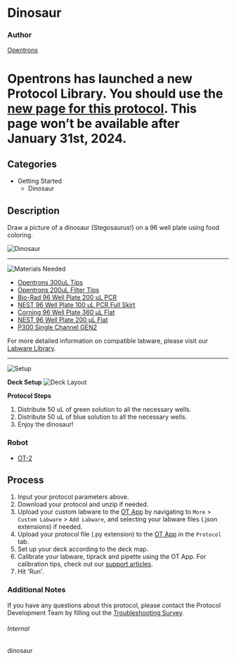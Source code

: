 # Dinosaur

### Author
[Opentrons](https://opentrons.com/)

# Opentrons has launched a new Protocol Library. You should use the [new page for this protocol](https://library.opentrons.com/p/dinosaur). This page won’t be available after January 31st, 2024.

## Categories
* Getting Started
	* Dinosaur

## Description
Draw a picture of a dinosaur (Stegosaurus!) on a 96 well plate using food coloring.

![Dinosaur](https://opentrons-protocol-library-website.s3.amazonaws.com/custom-README-images/dinosaur/dinosaur_result.png)

---
![Materials Needed](https://s3.amazonaws.com/opentrons-protocol-library-website/custom-README-images/001-General+Headings/materials.png)

* [Opentrons 300uL Tips](https://shop.opentrons.com/collections/opentrons-tips/products/opentrons-200ul-filter-tips)
* [Opentrons 200uL Filter Tips](https://shop.opentrons.com/collections/opentrons-tips/products/opentrons-200ul-filter-tips)
* [Bio-Rad 96 Well Plate 200 uL PCR](https://labware.opentrons.com/biorad_96_wellplate_200ul_pcr/)
* [NEST 96 Well Plate 100 uL PCR Full Skirt](https://labware.opentrons.com/nest_96_wellplate_100ul_pcr_full_skirt/)
* [Corning 96 Well Plate 360 µL Flat](https://labware.opentrons.com/corning_96_wellplate_360ul_flat/)
* [NEST 96 Well Plate 200 µL Flat](https://labware.opentrons.com/nest_96_wellplate_200ul_flat/)
* [P300 Single Channel GEN2](https://shop.opentrons.com/collections/ot-2-robot/products/single-channel-electronic-pipette?variant=5984549109789)

For more detailed information on compatible labware, please visit our [Labware Library](https://labware.opentrons.com/).

---
![Setup](https://s3.amazonaws.com/opentrons-protocol-library-website/custom-README-images/001-General+Headings/Setup.png)

**Deck Setup**
![Deck Layout](https://opentrons-protocol-library-website.s3.amazonaws.com/custom-README-images/dinosaur/dinosaur_deck_layout.png)


**Protocol Steps**

1. Distribute 50 uL of green solution to all the necessary wells.
2. Distribute 50 uL of blue solution to all the necessary wells.
3. Enjoy the dinosaur!

### Robot
* [OT-2](https://opentrons.com/ot-2)

## Process

1. Input your protocol parameters above.
2. Download your protocol and unzip if needed.
3. Upload your custom labware to the [OT App](https://opentrons.com/ot-app) by navigating to `More` > `Custom Labware` > `Add Labware`, and selecting your labware files (.json extensions) if needed.
4. Upload your protocol file (.py extension) to the [OT App](https://opentrons.com/ot-app) in the `Protocol` tab.
5. Set up your deck according to the deck map.
6. Calibrate your labware, tiprack and pipette using the OT App. For calibration tips, check out our [support articles](https://support.opentrons.com/en/collections/1559720-guide-for-getting-started-with-the-ot-2).
7. Hit 'Run'.

### Additional Notes

If you have any questions about this protocol, please contact the Protocol Development Team by filling out the [Troubleshooting Survey](https://protocol-troubleshooting.paperform.co/).

###### Internal
dinosaur